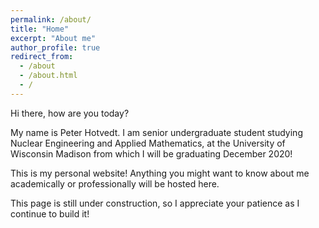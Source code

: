 ```yaml
---
permalink: /about/
title: "Home"
excerpt: "About me"
author_profile: true
redirect_from: 
  - /about
  - /about.html
  - /
---
```


Hi there, how are you today? 

My name is Peter Hotvedt. I am senior undergraduate student studying Nuclear Engineering and Applied Mathematics, at the University of Wisconsin Madison from which I will be graduating December 2020! 

This is my personal website! Anything you might want to know about me academically or professionally will be hosted here.

This page is still under construction, so I appreciate your patience as I continue to build it!

